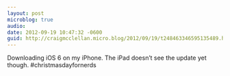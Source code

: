 ```yaml
---
layout: post
microblog: true
audio: 
date: 2012-09-19 10:47:32 -0600
guid: http://craigmcclellan.micro.blog/2012/09/19/t248463346595135489.html
---
```

Downloading iOS 6 on my iPhone. The iPad doesn’t see the update yet though. #christmasdayfornerds
